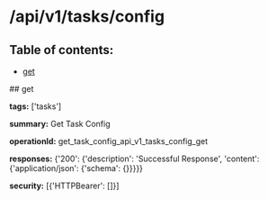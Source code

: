 # /api/v1/tasks/config

## Table of contents:
- [get](#get)

<a name="get" />
## get

**tags:** ['tasks']

**summary:** Get Task Config

**operationId:** get_task_config_api_v1_tasks_config_get

**responses:** {'200': {'description': 'Successful Response', 'content': {'application/json': {'schema': {}}}}}

**security:** [{'HTTPBearer': []}]

